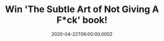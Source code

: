 ---
campaign-uuid: "c-47847c6c-1694-4334-835f-e729330b2e1d"
type: "Competition"
category: "Gifts"
date: "2020-04-22T06:00:00.000Z"
end-date: "2020-06-22T23:59:00.000Z"
disable-form: false
is_promoted: false
has_entry_page: true
title: "Win 'The Subtle Art of Not Giving A F*ck' book!"
competition-description: "<p>For decades we’ve been told that positive thinking is\
  \ the key to a happy, rich life. But those days are over. “Fuck positivity,” Mark\
  \ Manson says. “Let’s be honest; sometimes things are messed up and we have to live\
  \ with it.” For the past few years, Manson—via his wildly popular blog—has been\
  \ working on correcting our delusional expectations for ourselves and for the world.\
  \ He now brings his hard-fought wisdom to this groundbreaking book.“In life, we\
  \ have a limited amount of f*cks to give. So you must choose your fucks wisely.”\
  </p>\n<p>If want to know more, click below and it could be yours.</p>\n"
hero-header: "Win 'The Subtle Art of Not Giving A F*ck' book!"
terms-confirmation: "N/A"
banner-img: "https://assets.expresslyapp.com/asset-62b825b7-91c9-4bc5-82c5-8962f7beca06.jpg"
logo-left-href: "http://club.expressly.io"
logo-left-image: "https://assets.expresslyapp.com/asset-3ca802fb-82a3-459b-aabe-d64ffdcb4a8c.jpg"
logo-left-title: "Expressly club"
bg-image-hero: "https://assets.expresslyapp.com/asset-493c3b6f-6e98-4a33-80f4-1426e643c772.png"
bg-image-first: "https://assets.expresslyapp.com/asset-cf14fb61-75d0-4b30-a623-0ec9a2ff07d5.jpg"
section1-content: "<p>For decades we’ve been told that positive thinking is the key\
  \ to a happy, rich life. But those days are over. “Fuck positivity,” Mark Manson\
  \ says. “Let’s be honest; sometimes things are messed up and we have to live with\
  \ it.” For the past few years, Manson—via his wildly popular blog—has been working\
  \ on correcting our delusional expectations for ourselves and for the world. He\
  \ now brings his hard-fought wisdom to this groundbreaking book.“In life, we have\
  \ a limited amount of f*cks to give. So you must choose your fucks wisely.”</p>\n"
entry-title: "Win 'The Subtle Art of Not Giving A F*ck' book!"
entry-content: "<p>Enter the draw to win Enter Shikari 'Nothing Is True &amp; Everything\
  \ Is Possible’ album by completing the form below before 23:59 on the 22nd of June\
  \ 2020.</p>\n"
has-winner: true
winner-title: "CONGRATULATIONS to Rosie D. who won 'The Subtle Art of Not Giving A\
  \ F*ck' book!"
winner-banner: "https://assets.expresslyapp.com/asset-dfe59114-ea1c-4fb8-ab54-d1f785e50efb.jpg"
prize-description: "'The Subtle Art of Not Giving A F*ck' book!"
special-conditions: "Multiple entries are allowed up to one every day."
country-restrictions:
- "GB"
---